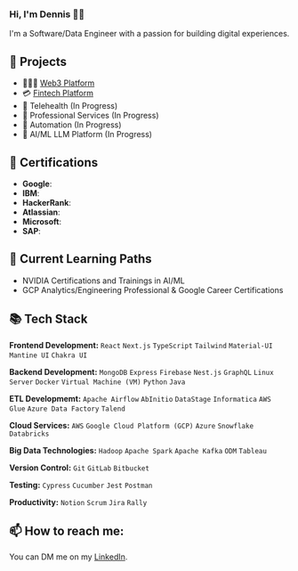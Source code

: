 ### Hi, I'm Dennis 👋🏿

I'm a Software/Data Engineer with a passion for building digital experiences.

## 🔭 Projects
- 🧑🏾‍💻 [Web3 Platform](https://linktr.ee/metateds)
- 💳 [Fintech Platform](https://tryenvoyx.com)
- 🩻 Telehealth (In Progress)
- 🌱 Professional Services (In Progress)
- 📜 Automation (In Progress)
- 💫 AI/ML LLM Platform (In Progress)

## 📜 Certifications
- **Google**:
- **IBM**:
- **HackerRank**:
- **Atlassian**:
- **Microsoft**:
- **SAP**:

## 🌱 Current Learning Paths
- NVIDIA Certifications and Trainings in AI/ML
- GCP Analytics/Engineering Professional & Google Career Certifications

## 📚 Tech Stack

**Frontend Development:** `React` `Next.js` `TypeScript` `Tailwind` `Material-UI` `Mantine UI` `Chakra UI`

**Backend Development:** `MongoDB` `Express` `Firebase` `Nest.js` `GraphQL` `Linux Server` `Docker` `Virtual Machine (VM)` `Python` `Java`

**ETL Developmemt:** `Apache Airflow` `AbInitio` `DataStage` `Informatica` `AWS Glue` `Azure Data Factory` `Talend`

**Cloud Services:** `AWS` `Google Cloud Platform (GCP)` `Azure` `Snowflake` `Databricks`

**Big Data Technologies:** `Hadoop` `Apache Spark` `Apache Kafka` `ODM` `Tableau`

**Version Control:** `Git` `GitLab` `Bitbucket`

**Testing:** `Cypress` `Cucumber` `Jest` `Postman`

**Productivity:** `Notion` `Scrum` `Jira` `Rally`


## 📫 How to reach me:

You can DM me on my [LinkedIn](https://www.linkedin.com/in/gribzdevo). 



